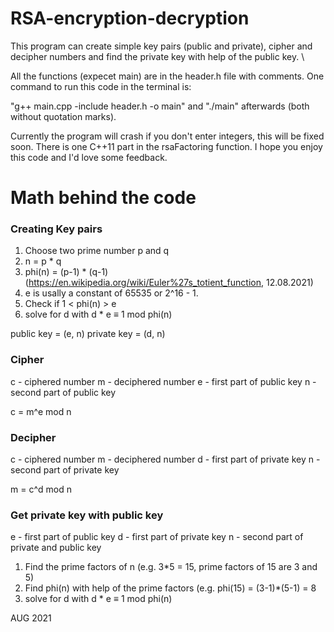 # RSA-encryption-decryption

 This program can create simple key pairs (public and private), cipher and decipher numbers and find the private key with help of the public key. \

All the functions (expecet main) are in the header.h file with comments. One command to run this code in the terminal is:

"g++ main.cpp -include header.h -o main" and "./main" afterwards (both without quotation marks).

Currently the program will crash if you don't enter integers, this will be fixed soon. There is one C++11 part in the rsaFactoring function.
I hope you enjoy this code and I'd love some feedback.


# Math behind the code

### Creating Key pairs
1. Choose two prime number p and q
2. n = p * q
3. phi(n) = (p-1) * (q-1) (https://en.wikipedia.org/wiki/Euler%27s_totient_function, 12.08.2021)
4. e is usally a constant of 65535 or 2^16 - 1.
5. Check if 1 < phi(n) > e
6. solve for d with d * e ≡ 1 mod phi(n)

public key = (e, n)
private key = (d, n)


### Cipher

c - ciphered number
m - deciphered number
e - first part of public key
n - second part of public key

c = m^e mod n


### Decipher

c - ciphered number
m - deciphered number
d - first part of private key
n - second part of private key

m = c^d mod n


### Get private key with public key

e - first part of public key
d - first part of private key
n - second part of private and public key

1. Find the prime factors of n 
(e.g. 3*5 = 15, prime factors of 15 are 3 and 5)
2. Find phi(n) with help of the prime factors
(e.g. phi(15) = (3-1)*(5-1) = 8
3. solve for d with d * e ≡ 1 mod phi(n)



AUG 2021
